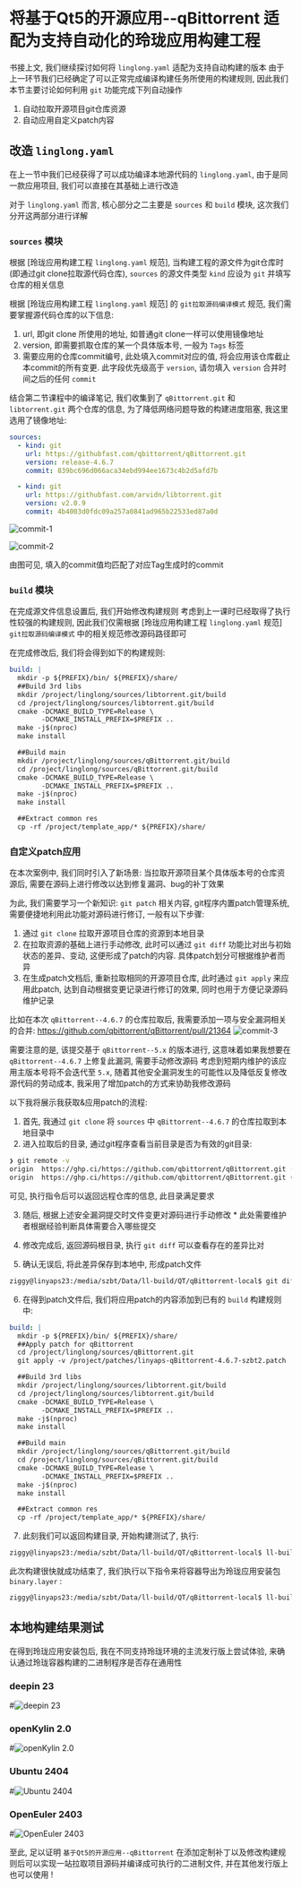# 将基于Qt5的开源应用--qBittorrent 适配为支持自动化的玲珑应用构建工程
书接上文, 我们继续探讨如何将 `linglong.yaml` 适配为支持自动构建的版本
由于上一环节我们已经确定了可以正常完成编译构建任务所使用的构建规则, 因此我们本节主要讨论如何利用 `git` 功能完成下列自动操作

1. 自动拉取开源项目git仓库资源
2. 自动应用自定义patch内容

## 改造 `linglong.yaml`
在上一节中我们已经获得了可以成功编译本地源代码的 `linglong.yaml`, 由于是同一款应用项目, 我们可以直接在其基础上进行改造

对于 `linglong.yaml` 而言, 核心部分之二主要是 `sources` 和 `build` 模块, 这次我们分开这两部分进行详解

### `sources` 模块
根据 [玲珑应用构建工程 `linglong.yaml` 规范], 当构建工程的源文件为git仓库时(即通过git clone拉取源代码仓库), `sources` 的源文件类型 `kind` 应设为 `git` 并填写仓库的相关信息

根据 [玲珑应用构建工程 `linglong.yaml` 规范] 的 `git拉取源码编译模式` 规范, 我们需要掌握源代码仓库的以下信息:
1. url, 即git clone 所使用的地址, 如普通git clone一样可以使用镜像地址
2. version, 即需要抓取仓库的某一个具体版本号, 一般为 `Tags` 标签
3. 需要应用的仓库commit编号, 此处填入commit对应的值, 将会应用该仓库截止本commit的所有变更. 此字段优先级高于 `version`, 请勿填入 `version` 合并时间之后的任何 `commit`

结合第二节课程中的编译笔记, 我们收集到了 `qBittorrent.git` 和 `libtorrent.git` 两个仓库的信息, 为了降低网络问题导致的构建进度阻塞, 我这里选用了镜像地址:

```yaml
sources:
  - kind: git
    url: https://githubfast.com/qbittorrent/qBittorrent.git
    version: release-4.6.7
    commit: 839bc696d066aca34ebd994ee1673c4b2d5afd7b

  - kind: git
    url: https://githubfast.com/arvidn/libtorrent.git
    version: v2.0.9
    commit: 4b4003d0fdc09a257a0841ad965b22533ed87a0d
```

![commit-1](image/4-commit-1.png)

![commit-2](image/4-commit-2.png)

由图可见, 填入的commit值均匹配了对应Tag生成时的commit

### `build` 模块
在完成源文件信息设置后, 我们开始修改构建规则
考虑到上一课时已经取得了执行性较强的构建规则, 因此我们仅需根据 [玲珑应用构建工程 `linglong.yaml` 规范] `git拉取源码编译模式` 中的相关规范修改源码路径即可

在完成修改后, 我们将会得到如下的构建规则:
```yaml
build: |
  mkdir -p ${PREFIX}/bin/ ${PREFIX}/share/
  ##Build 3rd libs
  mkdir /project/linglong/sources/libtorrent.git/build
  cd /project/linglong/sources/libtorrent.git/build
  cmake -DCMAKE_BUILD_TYPE=Release \
        -DCMAKE_INSTALL_PREFIX=$PREFIX ..
  make -j$(nproc)
  make install

  ##Build main
  mkdir /project/linglong/sources/qBittorrent.git/build
  cd /project/linglong/sources/qBittorrent.git/build
  cmake -DCMAKE_BUILD_TYPE=Release \
        -DCMAKE_INSTALL_PREFIX=$PREFIX ..
  make -j$(nproc)
  make install

  ##Extract common res
  cp -rf /project/template_app/* ${PREFIX}/share/
```

### 自定义patch应用
在本次案例中, 我们同时引入了新场景: 当拉取开源项目某个具体版本号的仓库资源后, 需要在源码上进行修改以达到修复漏洞、bug的补丁效果

为此, 我们需要学习一个新知识: `git patch` 相关内容, git程序内置patch管理系统, 需要便捷地利用此功能对源码进行修订, 一般有以下步骤:

1. 通过 `git clone` 拉取开源项目仓库的资源到本地目录
2. 在拉取资源的基础上进行手动修改, 此时可以通过 `git diff` 功能比对出与初始状态的差异、变动, 这便形成了patch的内容. 具体patch划分可根据维护者而异
3. 在生成patch文档后, 重新拉取相同的开源项目仓库, 此时通过 `git apply` 来应用此patch, 达到自动根据变更记录进行修订的效果, 同时也用于方便记录源码维护记录

比如在本次 `qBittorrent--4.6.7` 的仓库拉取后, 我需要添加一项与安全漏洞相关的合并:
https://github.com/qbittorrent/qBittorrent/pull/21364
![commit-3](image/4-commit-3.png)

需要注意的是, 该提交基于 `qBittorrent--5.x` 的版本进行, 这意味着如果我想要在 `qBittorrent--4.6.7` 上修复此漏洞, 需要手动修改源码
考虑到短期内维护的该应用主版本号将不会迭代至 `5.x`, 随着其他安全漏洞发生的可能性以及降低反复修改源代码的劳动成本, 我采用了增加patch的方式来协助我修改源码

以下我将展示我获取&应用patch的流程:

1. 首先, 我通过 `git clone` 将 `sources` 中 `qBittorrent--4.6.7` 的仓库拉取到本地目录中
2. 进入拉取后的目录, 通过git程序查看当前目录是否为有效的git目录:

```zsh
❯ git remote -v
origin  https://ghp.ci/https://github.com/qbittorrent/qBittorrent.git (fetch)
origin  https://ghp.ci/https://github.com/qbittorrent/qBittorrent.git (push)
```

可见, 执行指令后可以返回远程仓库的信息, 此目录满足要求

3. 随后, 根据上述安全漏洞提交时文件变更对源码进行手动修改
\* 此处需要维护者根据经验判断具体需要合入哪些提交

4. 修改完成后, 返回源码根目录, 执行 `git diff` 可以查看存在的差异比对

5. 确认无误后, 将此差异保存到本地中, 形成patch文件
```bash
ziggy@linyaps23:/media/szbt/Data/ll-build/QT/qBittorrent-local$ git diff > ./
```

6. 在得到patch文件后, 我们将应用patch的内容添加到已有的 `build` 构建规则中:
```yaml
build: |
  mkdir -p ${PREFIX}/bin/ ${PREFIX}/share/
  ##Apply patch for qBittorrent
  cd /project/linglong/sources/qBittorrent.git
  git apply -v /project/patches/linyaps-qBittorrent-4.6.7-szbt2.patch

  ##Build 3rd libs
  mkdir /project/linglong/sources/libtorrent.git/build
  cd /project/linglong/sources/libtorrent.git/build
  cmake -DCMAKE_BUILD_TYPE=Release \
        -DCMAKE_INSTALL_PREFIX=$PREFIX ..
  make -j$(nproc)
  make install

  ##Build main
  mkdir /project/linglong/sources/qBittorrent.git/build
  cd /project/linglong/sources/qBittorrent.git/build
  cmake -DCMAKE_BUILD_TYPE=Release \
        -DCMAKE_INSTALL_PREFIX=$PREFIX ..
  make -j$(nproc)
  make install

  ##Extract common res
  cp -rf /project/template_app/* ${PREFIX}/share/
```
7. 此刻我们可以返回构建目录, 开始构建测试了, 执行:

```bash
ziggy@linyaps23:/media/szbt/Data/ll-build/QT/qBittorrent-local$ ll-builder build -v
```

此次构建很快就成功结束了, 我们执行以下指令来将容器导出为玲珑应用安装包 `binary.layer` :
```bash
ziggy@linyaps23:/media/szbt/Data/ll-build/QT/qBittorrent-local$ ll-builder export --layer
```

## 本地构建结果测试
在得到玲珑应用安装包后, 我在不同支持玲珑环境的主流发行版上尝试体验, 来确认通过玲珑容器构建的二进制程序是否存在通用性

### deepin 23
#![deepin 23](image/4-test-1.png)

### openKylin 2.0
#![openKylin 2.0](image/4-test-2.png)

### Ubuntu 2404
#![Ubuntu 2404](image/4-test-3.png)

### OpenEuler 2403
#![OpenEuler 2403](image/4-test-4.png)

至此, 足以证明 `基于Qt5的开源应用--qBittorrent` 在添加定制补丁以及修改构建规则后可以实现一站拉取项目源码并编译成可执行的二进制文件, 并在其他发行版上也可以使用 !
